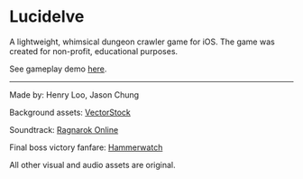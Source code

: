 # Lucidelve
A lightweight, whimsical dungeon crawler game for iOS.
The game was created for non-profit, educational purposes.

See gameplay demo [here](https://www.youtube.com/watch?v=jGzd5rne9HA).

---

Made by: Henry Loo, Jason Chung

Background assets: [VectorStock](https://www.vectorstock.com/)

Soundtrack: [Ragnarok Online](https://store.steampowered.com/app/215100/Ragnarok_Online/)

Final boss victory fanfare: [Hammerwatch](https://store.steampowered.com/app/239070/Hammerwatch/)

All other visual and audio assets are original.
